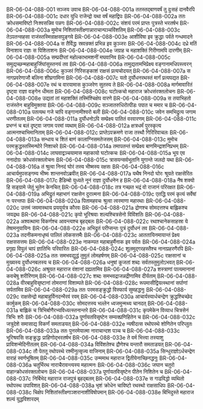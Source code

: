 BR-06-04-088-001  सञ्जय उवाच
BR-06-04-088-001a ततस्तद्बाणवर्षं तु दुःसहं दानवैरपि
BR-06-04-088-001c दधार युधि राजेन्द्रो यथा वर्षं महाद्विपः
BR-06-04-088-002a ततः क्रोधसमाविष्टो निःश्वसन्निव पन्नगः
BR-06-04-088-002c संशयं परमं प्राप्तः पुत्रस्ते भरतर्षभ
BR-06-04-088-003a मुमोच निशितांस्तीक्ष्णान्नाराचान्पञ्चविंशतिम्
BR-06-04-088-003c तेऽपतन्सहसा राजंस्तस्मिन्राक्षसपुङ्गवे
BR-06-04-088-003e आशीविषा इव क्रुद्धाः पर्वते गन्धमादने
BR-06-04-088-004a स तैर्विद्धः स्रवन्रक्तं प्रभिन्न इव कुञ्जरः
BR-06-04-088-004c दध्रे मतिं विनाशाय राज्ञः स पिशिताशनः
BR-06-04-088-004e जग्राह च महाशक्तिं गिरीणामपि दारणीम्
BR-06-04-088-005a सम्प्रदीप्तां महोल्काभामशनीं मघवानिव
BR-06-04-088-005c समुद्यच्छन्महाबाहुर्जिघांसुस्तनयं तव
BR-06-04-088-006a तामुद्यतामभिप्रेक्ष्य वङ्गानामधिपस्त्वरन्
BR-06-04-088-006c कुञ्जरं गिरिसङ्काशं राक्षसं प्रत्यचोदयत्
BR-06-04-088-007a स नागप्रवरेणाजौ बलिना शीघ्रगामिना
BR-06-04-088-007c यतो दुर्योधनरथस्तं मार्गं प्रत्यपद्यत
BR-06-04-088-007e रथं च वारयामास कुञ्जरेण सुतस्य ते
BR-06-04-088-008a मार्गमावारितं दृष्ट्वा राज्ञा वङ्गेन धीमता
BR-06-04-088-008c घटोत्कचो महाराज क्रोधसंरक्तलोचनः
BR-06-04-088-008e उद्यतां तां महाशक्तिं तस्मिंश्चिक्षेप वारणे
BR-06-04-088-009a स तयाभिहतो राजंस्तेन बाहुविमुक्तया
BR-06-04-088-009c सञ्जातरुधिरोत्पीडः पपात च ममार च
BR-06-04-088-010a पतत्यथ गजे चापि वङ्गानामीश्वरो बली
BR-06-04-088-010c जवेन समभिद्रुत्य जगाम धरणीतलम्
BR-06-04-088-011a दुर्योधनोऽपि सम्प्रेक्ष्य पातितं वरवारणम्
BR-06-04-088-011c प्रभग्नं च बलं दृष्ट्वा जगाम परमां व्यथाम्
BR-06-04-088-012a क्षत्रधर्मं पुरस्कृत्य आत्मनश्चाभिमानिताम्
BR-06-04-088-012c प्राप्तेऽपक्रमणे राजा तस्थौ गिरिरिवाचलः
BR-06-04-088-013a सन्धाय च शितं बाणं कालाग्निसमतेजसम्
BR-06-04-088-013c मुमोच परमक्रुद्धस्तस्मिन्घोरे निशाचरे
BR-06-04-088-014a तमापतन्तं सम्प्रेक्ष्य बाणमिन्द्राशनिप्रभम्
BR-06-04-088-014c लाघवाद्वञ्चयामास महाकायो घटोत्कचः
BR-06-04-088-015a भूय एव ननादोग्रः क्रोधसंरक्तलोचनः
BR-06-04-088-015c त्रासयन्सर्वभूतानि युगान्ते जलदो यथा
BR-06-04-088-016a तं श्रुत्वा निनदं घोरं तस्य भीष्मस्य रक्षसः
BR-06-04-088-016c आचार्यमुपसङ्गम्य भीष्मः शान्तनवोऽब्रवीत्
BR-06-04-088-017a यथैष निनदो घोरः श्रूयते राक्षसेरितः
BR-06-04-088-017c हैडिम्बो युध्यते नूनं राज्ञा दुर्योधनेन ह
BR-06-04-088-018a नैष शक्यो हि सङ्ग्रामे जेतुं भूतेन केनचित्
BR-06-04-088-018c तत्र गच्छत भद्रं वो राजानं परिरक्षत
BR-06-04-088-019a अभिद्रुतं महाभागं राक्षसेन दुरात्मना
BR-06-04-088-019c एतद्धि परमं कृत्यं सर्वेषां नः परन्तपाः
BR-06-04-088-020a पितामहवचः श्रुत्वा त्वरमाणा महारथाः
BR-06-04-088-020c उत्तमं जवमास्थाय प्रययुर्यत्र कौरवः
BR-06-04-088-021a द्रोणश्च सोमदत्तश्च बाह्लिकश्च जयद्रथः
BR-06-04-088-021c कृपो भूरिश्रवाः शल्यश्चित्रसेनो विविंशतिः
BR-06-04-088-022a अश्वत्थामा विकर्णश्च आवन्त्यश्च बृहद्बलः
BR-06-04-088-022c रथाश्चानेकसाहस्रा ये तेषामनुयायिनः
BR-06-04-088-022e अभिद्रुतं परीप्सन्तः पुत्रं दुर्योधनं तव
BR-06-04-088-023a तदनीकमनाधृष्यं पालितं लोकसत्तमैः
BR-06-04-088-023c आततायिनमायान्तं प्रेक्ष्य राक्षससत्तमः
BR-06-04-088-023e नाकम्पत महाबाहुर्मैनाक इव पर्वतः
BR-06-04-088-024a प्रगृह्य विपुलं चापं ज्ञातिभिः परिवारितः
BR-06-04-088-024c शूलमुद्गरहस्तैश्च नानाप्रहरणैरपि
BR-06-04-088-025a ततः समभवद्युद्धं तुमुलं लोमहर्षणम्
BR-06-04-088-025c राक्षसानां च मुख्यस्य दुर्योधनबलस्य च
BR-06-04-088-026a धनुषां कूजतां शब्दः सर्वतस्तुमुलोऽभवत्
BR-06-04-088-026c अश्रूयत महाराज वंशानां दह्यतामिव
BR-06-04-088-027a शस्त्राणां पात्यमानानां कवचेषु शरीरिणाम्
BR-06-04-088-027c शब्दः समभवद्राजन्नद्रीणामिव दीर्यताम्
BR-06-04-088-028a वीरबाहुविसृष्टानां तोमराणां विशाम्पते
BR-06-04-088-028c रूपमासीद्वियत्स्थानां सर्पाणां सर्पतामिव
BR-06-04-088-029a ततः परमसङ्क्रुद्धो विस्फार्य सुमहद्धनुः
BR-06-04-088-029c राक्षसेन्द्रो महाबाहुर्विनदन्भैरवं रवम्
BR-06-04-088-030a आचार्यस्यार्धचन्द्रेण क्रुद्धश्चिच्छेद कार्मुकम्
BR-06-04-088-030c सोमदत्तस्य भल्लेन ध्वजमुन्मथ्य चानदत्
BR-06-04-088-031a बाह्लिकं च त्रिभिर्बाणैरभ्यविध्यत्स्तनान्तरे
BR-06-04-088-031c कृपमेकेन विव्याध चित्रसेनं त्रिभिः शरैः
BR-06-04-088-032a पूर्णायतविसृष्टेन सम्यक्प्रणिहितेन च
BR-06-04-088-032c जत्रुदेशे समासाद्य विकर्णं समताडयत्
BR-06-04-088-032e न्यषीदत्स रथोपस्थे शोणितेन परिप्लुतः
BR-06-04-088-033a ततः पुनरमेयात्मा नाराचान्दश पञ्च च
BR-06-04-088-033c भूरिश्रवसि सङ्क्रुद्धः प्राहिणोद्भरतर्षभ
BR-06-04-088-033e ते वर्म भित्त्वा तस्याशु प्राविशन्मेदिनीतलम्
BR-06-04-088-034a विविंशतेश्च द्रौणेश्च यन्तारौ समताडयत्
BR-06-04-088-034c तौ पेततू रथोपस्थे रश्मीनुत्सृज्य वाजिनाम्
BR-06-04-088-035a सिन्धुराज्ञोऽर्धचन्द्रेण वाराहं स्वर्णभूषितम्
BR-06-04-088-035c उन्ममाथ महाराज द्वितीयेनाच्छिनद्धनुः
BR-06-04-088-036a चतुर्भिरथ नाराचैरावन्त्यस्य महात्मनः
BR-06-04-088-036c जघान चतुरो वाहान्क्रोधसंरक्तलोचनः
BR-06-04-088-037a पूर्णायतविसृष्टेन पीतेन निशितेन च
BR-06-04-088-037c निर्बिभेद महाराज राजपुत्रं बृहद्बलम्
BR-06-04-088-037e स गाढविद्धो व्यथितो रथोपस्थ उपाविशत्
BR-06-04-088-038a भृशं क्रोधेन चाविष्टो रथस्थो राक्षसाधिपः
BR-06-04-088-038c चिक्षेप निशितांस्तीक्ष्णाञ्शरानाशीविषोपमान्
BR-06-04-088-038e बिभिदुस्ते महाराज शल्यं युद्धविशारदम्


